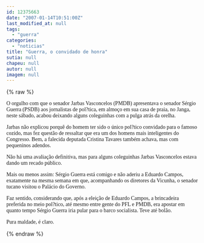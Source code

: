 ```yaml
---
id: 12375663
date: "2007-01-14T10:51:00Z"
last_modified_at: null
tags:
  - "guerra"
categories:
  - "noticias"
title: "Guerra, o convidado de honra"
sutia: null
chapeu: null
autor: null
imagem: null
---
```

{% raw %}
<p><P><FONT face=Verdana>O orgulho com que o senador Jarbas Vasconcelos (PMDB) apresentava o senador Sérgio Guerra (PSDB) aos jornalistas de pol?tica, em almoço em sua casa de praia, no Janga, neste sábado, acabou deixando alguns coleguinhas com a pulga atrás da orelha.</FONT></P></p>
<p><P><FONT face=Verdana>Jarbas não explicou porquê do homem ter sido o único pol?tico convidado para o famoso cozido, mas fez questão de ressaltar que era um dos homens mais inteligentes do Congresso. Bem, a falecida deputada Cristina Tavares também achava, mas com pequeninos adendos.</FONT></P></p>
<p><P><FONT face=Verdana>Não há uma avaliação definitiva, mas para alguns coleguinhas Jarbas Vasconcelos estava dando um recado público. </FONT></P></p>
<p><P><FONT face=Verdana>Mais ou menos assim: Sérgio Guerra está comigo e não aderiu a Eduardo Campos, exatamente na mesma semana em que, acompanhando os diretores da Vicunha, o senador tucano visitou o Palácio do Governo.</FONT></P></p>
<p><P><FONT face=Verdana>Faz sentido, considerando que, após a eleição de Eduardo Campos, a brincadeira preferida no meio pol?tico, até mesmo entre gente do PFL e PMDB, era apostar em quanto tempo Sérgio Guerra iria pular para o barco socialista. Teve até bolão.</FONT></P></p>
<p><P><FONT face=Verdana>Pura maldade, é claro.</FONT></P> </p>
{% endraw %}